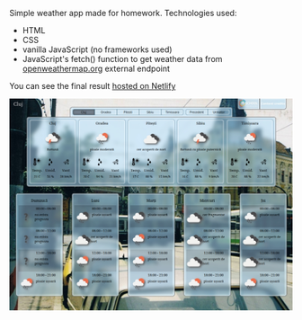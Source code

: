 Simple weather app made for homework.
Technologies used:
- HTML
- CSS
- vanilla JavaScript (no frameworks used)
- JavaScript's fetch() function to get weather data from [openweathermap.org](https://openweathermap.org/) external endpoint

You can see the final result [hosted on Netlify](https://aciuc-weather.netlify.app)

![screenshot](screenshots/Screenshot_01.jpg)
